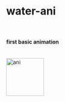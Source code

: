 # water-ani
</br>
<h4>first basic animation</h4>
</br>
<img align="left" alt="ani" width="100px" hight="100" src="https://i.pinimg.com/originals/71/ec/e2/71ece262af4667b0906c67d3e2be9509.jpg" />
